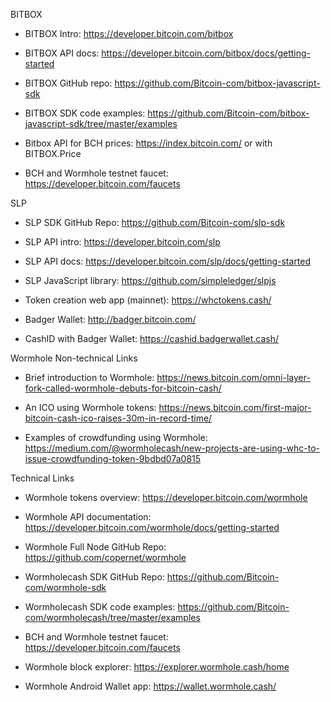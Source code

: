 BITBOX

- BITBOX Intro: https://developer.bitcoin.com/bitbox

- BITBOX API docs: https://developer.bitcoin.com/bitbox/docs/getting-started

- BITBOX GitHub repo: https://github.com/Bitcoin-com/bitbox-javascript-sdk

- BITBOX SDK code examples: https://github.com/Bitcoin-com/bitbox-javascript-sdk/tree/master/examples

- Bitbox API for BCH prices: https://index.bitcoin.com/ or with BITBOX.Price

- BCH and Wormhole testnet faucet: https://developer.bitcoin.com/faucets

SLP
- SLP SDK GitHub Repo: https://github.com/Bitcoin-com/slp-sdk
- SLP API intro: https://developer.bitcoin.com/slp
- SLP API docs: https://developer.bitcoin.com/slp/docs/getting-started
- SLP JavaScript library: https://github.com/simpleledger/slpjs

- Token creation web app (mainnet): https://whctokens.cash/
- Badger Wallet: http://badger.bitcoin.com/
- CashID with Badger Wallet: https://cashid.badgerwallet.cash/

Wormhole
Non-technical Links

- Brief introduction to Wormhole: https://news.bitcoin.com/omni-layer-fork-called-wormhole-debuts-for-bitcoin-cash/

- An ICO using Wormhole tokens: https://news.bitcoin.com/first-major-bitcoin-cash-ico-raises-30m-in-record-time/

- Examples of crowdfunding using Wormhole: https://medium.com/@wormholecash/new-projects-are-using-whc-to-issue-crowdfunding-token-9bdbd07a0815

Technical Links
- Wormhole tokens overview: https://developer.bitcoin.com/wormhole

- Wormhole API documentation: https://developer.bitcoin.com/wormhole/docs/getting-started

- Wormhole Full Node GitHub Repo: https://github.com/copernet/wormhole

- Wormholecash SDK GitHub Repo: https://github.com/Bitcoin-com/wormhole-sdk

- Wormholecash SDK code examples: https://github.com/Bitcoin-com/wormholecash/tree/master/examples

- BCH and Wormhole testnet faucet: https://developer.bitcoin.com/faucets

- Wormhole block explorer: https://explorer.wormhole.cash/home

- Wormhole Android Wallet app: https://wallet.wormhole.cash/

